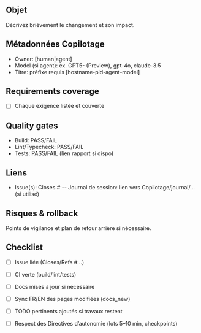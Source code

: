 ## Objet

Décrivez brièvement le changement et son impact.

## Métadonnées Copilotage

- Owner: [human|agent]
- Model (si agent): ex. GPT5- (Preview), gpt-4o, claude-3.5
- Titre: préfixe requis [hostname-pid-agent-model]

## Requirements coverage

- [ ] Chaque exigence listée et couverte

## Quality gates

- Build: PASS/FAIL
- Lint/Typecheck: PASS/FAIL
- Tests: PASS/FAIL (lien rapport si dispo)

## Liens

- Issue(s): Closes #
-- Journal de session: lien vers Copilotage/journal/... (si utilisé)

## Risques & rollback

Points de vigilance et plan de retour arrière si nécessaire.
## Checklist
- [ ] Issue liée (Closes/Refs #...)
- [ ] CI verte (build/lint/tests)
- [ ] Docs mises à jour si nécessaire
- [ ] Sync FR/EN des pages modifiées (docs_new)
- [ ] TODO pertinents ajoutés si travaux restent
- [ ] Respect des Directives d’autonomie (lots 5–10 min, checkpoints)

